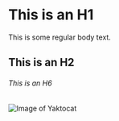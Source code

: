 # This is an H1
This is some regular body text.
## This is an H2
###### This is an H6  

![Image of Yaktocat](https://octodex.github.com/images/yaktocat.png)
